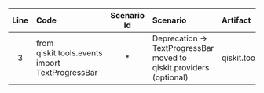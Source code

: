 | Line | Code | Scenario Id | Scenario | Artifact | Refactoring |
| :--: | :--- | :---------: | :------- | :------- | :---------- |
| 3 | from qiskit.tools.events import TextProgressBar | * | Deprecation -> TextProgressBar moved to qiskit.providers (optional) | qiskit.tools.events | from qiskit.providers import TextProgressBar |